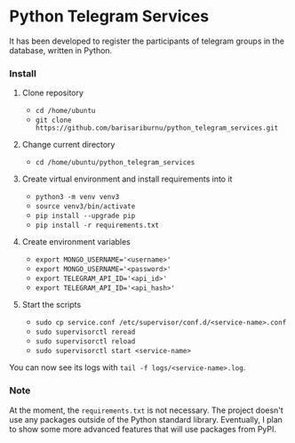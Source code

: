 # Python Telegram Services

It has been developed to register the participants of telegram groups in the database, written in Python.

### Install

1. Clone repository
    - `cd /home/ubuntu`
    - `git clone https://github.com/barisariburnu/python_telegram_services.git`

2. Change current directory
    - `cd /home/ubuntu/python_telegram_services`

3. Create virtual environment and install requirements into it
    - `python3 -m venv venv3`
    - `source venv3/bin/activate`
    - `pip install --upgrade pip`
    - `pip install -r requirements.txt`

4. Create environment variables
    - `export MONGO_USERNAME='<username>'`
    - `export MONGO_USERNAME='<password>'`
    - `export TELEGRAM_API_ID='<api_id>'`
    - `export TELEGRAM_API_ID='<api_hash>'`

5. Start the scripts
    - `sudo cp service.conf /etc/supervisor/conf.d/<service-name>.conf`
    - `sudo supervisorctl reread`
    - `sudo supervisorctl reload`
    - `sudo supervisorctl start <service-name>`

You can now see its logs with `tail -f logs/<service-name>.log`.

### Note

At the moment, the `requirements.txt` is not necessary. The project doesn't
use any packages outside of the Python standard library. Eventually, I plan
to show some more advanced features that will use packages from PyPI.